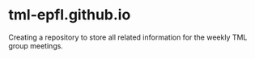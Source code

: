 # tml-epfl.github.io
Creating a repository to store all related information for the weekly TML group meetings. 
